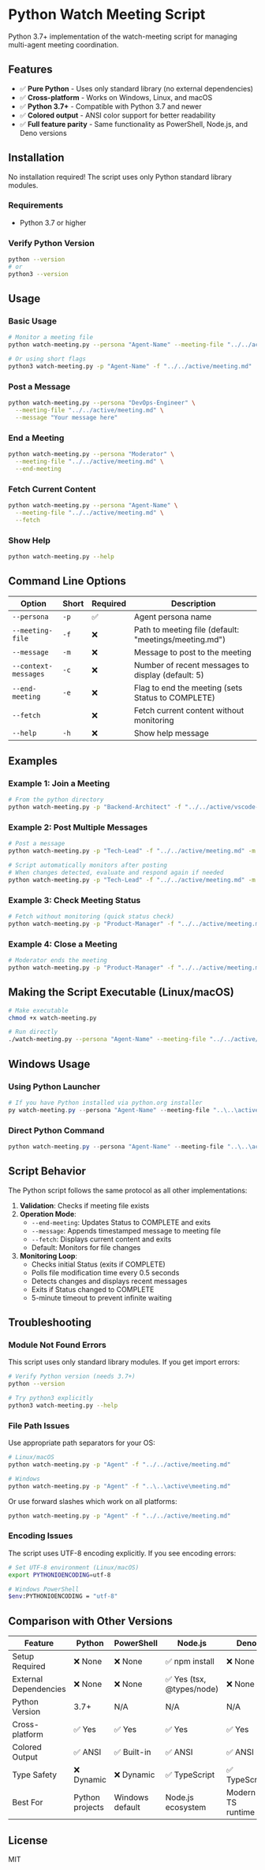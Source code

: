 # Python Watch Meeting Script

Python 3.7+ implementation of the watch-meeting script for managing multi-agent meeting coordination.

## Features

- ✅ **Pure Python** - Uses only standard library (no external dependencies)
- ✅ **Cross-platform** - Works on Windows, Linux, and macOS
- ✅ **Python 3.7+** - Compatible with Python 3.7 and newer
- ✅ **Colored output** - ANSI color support for better readability
- ✅ **Full feature parity** - Same functionality as PowerShell, Node.js, and Deno versions

## Installation

No installation required! The script uses only Python standard library modules.

### Requirements

- Python 3.7 or higher

### Verify Python Version

```bash
python --version
# or
python3 --version
```

## Usage

### Basic Usage

```bash
# Monitor a meeting file
python watch-meeting.py --persona "Agent-Name" --meeting-file "../../active/meeting.md"

# Or using short flags
python3 watch-meeting.py -p "Agent-Name" -f "../../active/meeting.md"
```

### Post a Message

```bash
python watch-meeting.py --persona "DevOps-Engineer" \
  --meeting-file "../../active/meeting.md" \
  --message "Your message here"
```

### End a Meeting

```bash
python watch-meeting.py --persona "Moderator" \
  --meeting-file "../../active/meeting.md" \
  --end-meeting
```

### Fetch Current Content

```bash
python watch-meeting.py --persona "Agent-Name" \
  --meeting-file "../../active/meeting.md" \
  --fetch
```

### Show Help

```bash
python watch-meeting.py --help
```

## Command Line Options

| Option | Short | Required | Description |
|--------|-------|----------|-------------|
| `--persona` | `-p` | ✅ | Agent persona name |
| `--meeting-file` | `-f` | ❌ | Path to meeting file (default: "meetings/meeting.md") |
| `--message` | `-m` | ❌ | Message to post to the meeting |
| `--context-messages` | `-c` | ❌ | Number of recent messages to display (default: 5) |
| `--end-meeting` | `-e` | ❌ | Flag to end the meeting (sets Status to COMPLETE) |
| `--fetch` | | ❌ | Fetch current content without monitoring |
| `--help` | `-h` | ❌ | Show help message |

## Examples

### Example 1: Join a Meeting

```bash
# From the python directory
python watch-meeting.py -p "Backend-Architect" -f "../../active/vscode-extension.md"
```

### Example 2: Post Multiple Messages

```bash
# Post a message
python watch-meeting.py -p "Tech-Lead" -f "../../active/meeting.md" -m "I recommend using TypeScript for type safety."

# Script automatically monitors after posting
# When changes detected, evaluate and respond again if needed
python watch-meeting.py -p "Tech-Lead" -f "../../active/meeting.md" -m "We should also consider ESLint configuration."
```

### Example 3: Check Meeting Status

```bash
# Fetch without monitoring (quick status check)
python watch-meeting.py -p "Product-Manager" -f "../../active/meeting.md" --fetch
```

### Example 4: Close a Meeting

```bash
# Moderator ends the meeting
python watch-meeting.py -p "Product-Manager" -f "../../active/meeting.md" --end-meeting
```

## Making the Script Executable (Linux/macOS)

```bash
# Make executable
chmod +x watch-meeting.py

# Run directly
./watch-meeting.py --persona "Agent-Name" --meeting-file "../../active/meeting.md"
```

## Windows Usage

### Using Python Launcher

```powershell
# If you have Python installed via python.org installer
py watch-meeting.py --persona "Agent-Name" --meeting-file "..\..\active\meeting.md"
```

### Direct Python Command

```powershell
python watch-meeting.py --persona "Agent-Name" --meeting-file "..\..\active\meeting.md"
```

## Script Behavior

The Python script follows the same protocol as all other implementations:

1. **Validation**: Checks if meeting file exists
2. **Operation Mode**:
   - `--end-meeting`: Updates Status to COMPLETE and exits
   - `--message`: Appends timestamped message to meeting file
   - `--fetch`: Displays current content and exits
   - Default: Monitors for file changes
3. **Monitoring Loop**:
   - Checks initial Status (exits if COMPLETE)
   - Polls file modification time every 0.5 seconds
   - Detects changes and displays recent messages
   - Exits if Status changed to COMPLETE
   - 5-minute timeout to prevent infinite waiting

## Troubleshooting

### Module Not Found Errors

This script uses only standard library modules. If you get import errors:

```bash
# Verify Python version (needs 3.7+)
python --version

# Try python3 explicitly
python3 watch-meeting.py --help
```

### File Path Issues

Use appropriate path separators for your OS:

```bash
# Linux/macOS
python watch-meeting.py -p "Agent" -f "../../active/meeting.md"

# Windows
python watch-meeting.py -p "Agent" -f "..\..\active\meeting.md"
```

Or use forward slashes which work on all platforms:

```bash
python watch-meeting.py -p "Agent" -f "../../active/meeting.md"
```

### Encoding Issues

The script uses UTF-8 encoding explicitly. If you see encoding errors:

```bash
# Set UTF-8 environment (Linux/macOS)
export PYTHONIOENCODING=utf-8

# Windows PowerShell
$env:PYTHONIOENCODING = "utf-8"
```

## Comparison with Other Versions

| Feature | Python | PowerShell | Node.js | Deno |
|---------|--------|------------|---------|------|
| Setup Required | ❌ None | ❌ None | ✅ npm install | ❌ None |
| External Dependencies | ❌ None | ❌ None | ✅ Yes (tsx, @types/node) | ❌ None |
| Python Version | 3.7+ | N/A | N/A | N/A |
| Cross-platform | ✅ Yes | ✅ Yes | ✅ Yes | ✅ Yes |
| Colored Output | ✅ ANSI | ✅ Built-in | ✅ ANSI | ✅ ANSI |
| Type Safety | ❌ Dynamic | ❌ Dynamic | ✅ TypeScript | ✅ TypeScript |
| Best For | Python projects | Windows default | Node.js ecosystem | Modern TS runtime |

## License

MIT
